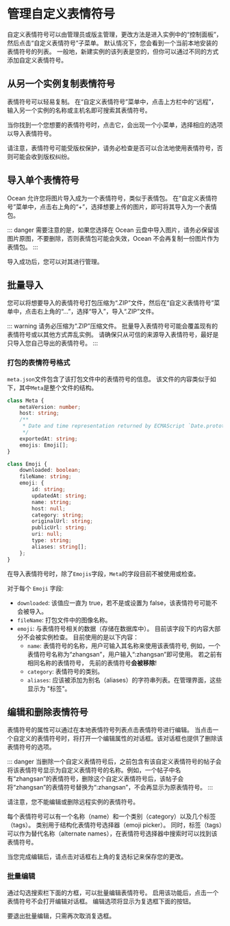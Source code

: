# 管理自定义表情符号

自定义表情符号可以由管理员或版主管理，更改方法是进入实例中的“控制面板”，然后点击“自定义表情符号”子菜单。
默认情况下，您会看到一个当前本地安装的表情符号的列表。
一般地，新建实例的该列表是空的，但你可以通过不同的方式添加自定义表情符号。

## 从另一个实例复制表情符号

表情符号可以轻易复制。
在“自定义表情符号”菜单中，点击上方栏中的“远程”，输入另一个实例的名称或主机名即可搜索其表情符号。

当你找到一个您想要的表情符号时，点击它，会出现一个小菜单，选择相应的选项以导入表情符号。

请注意，表情符号可能受版权保护，请务必检查是否可以合法地使用表情符号，否则可能会收到版权纠纷。

## 导入单个表情符号

Ocean 允许您将图片导入成为一个表情符号，类似于表情包。
在“自定义表情符号”菜单中，点击右上角的“+”，选择想要上传的图片，即可将其导入为一个表情包。

::: danger
需要注意的是，如果您选择在 Ocean 云盘中导入图片，请务必保留该图片原图，不要删除，否则表情包可能会失效，Ocean 不会再复制一份图片作为表情包。
:::

导入成功后，您可以对其进行管理。

## 批量导入

您可以将想要导入的表情符号打包压缩为“.ZIP”文件，然后在“自定义表情符号”菜单中，点击右上角的“...”，选择“导入”，导入“.ZIP”文件。

::: warning
请务必压缩为“.ZIP”压缩文件。
批量导入表情符号可能会覆盖现有的表情符号或以其他方式弄乱实例。
请确保只从可信的来源导入表情符号，最好是只导入您自己导出的表情符号。
:::

### 打包的表情符号格式

`meta.json`文件包含了该打包文件中的表情符号的信息。
该文件的内容类似于如下，其中`Meta`是整个文件的结构。

```typescript
class Meta {
	metaVersion: number;
	host: string;
	/**
	 * Date and time representation returned by ECMAScript `Date.prototype.toString`.
	 */
	exportedAt: string;
	emojis: Emoji[];
}

class Emoji {
	downloaded: boolean;
	fileName: string;
	emoji: {
		id: string;
		updatedAt: string;
		name: string;
		host: null;
		category: string;
		originalUrl: string;
		publicUrl: string;
		uri: null;
		type: string;
		aliases: string[];
	};
}
```

在导入表情符号时，除了`Emojis`字段，`Meta`的字段目前不被使用或检查。

对于每个 `Emoji` 字段:
- `downloaded`: 该值应一直为 true，若不是或设置为 false，该表情符号可能不会被导入。
- `fileName`: 打包文件中的图像名称。
- `emoji`: 与表情符号相关的数据（存储在数据库中）。 目前该字段下的内容大部分不会被实例检查。 目前使用的是以下内容：
  - `name`: 表情符号的名称，用户可输入其名称来使用该表情符号, 例如，一个表情符号名称为“zhangsan”，用户输入“:zhangsan”即可使用。
    若之前有相同名称的表情符号， 先前的表情符号**会被移除**!
  - `category`: 表情符号的类别。
  - `aliases`: 应该被添加为别名（aliases）的字符串列表。在管理界面，这些显示为 "标签"。

## 编辑和删除表情符号

表情符号的属性可以通过在本地表情符号列表点击表情符号进行编辑。
当点击一个自定义的表情符号时，将打开一个编辑属性的对话框。该对话框也提供了删除该表情符号的选项。

::: danger
当删除一个自定义表情符号后，之前包含有该自定义表情符号的帖子会将该表情符号显示为自定义表情符号的名称。例如，一个帖子中名有“zhangsan”的表情符号，删除这个自定义表情符号后，该帖子会将“zhangsan”的表情符号替换为“:zhangsan”，不会再显示为原表情符号。
:::

请注意，您不能编辑或删除远程实例的表情符号。

每个表情符号可以有一个名称（name）和一个类别（category）以及几个标签（tags）。
类别用于结构化表情符号选择器（emoji picker）。
同时，标签（tags）可以作为替代名称（alternate names），在表情符号选择器中搜索时可以找到该表情符号。

当您完成编辑后，请点击对话框右上角的复选标记来保存您的更改。


### 批量编辑

通过勾选搜索栏下面的方框，可以批量编辑表情符号。
启用该功能后，点击一个表情符号不会打开编辑对话框。
编辑选项将显示为复选框下面的按钮。

要退出批量编辑，只需再次取消复选框。
